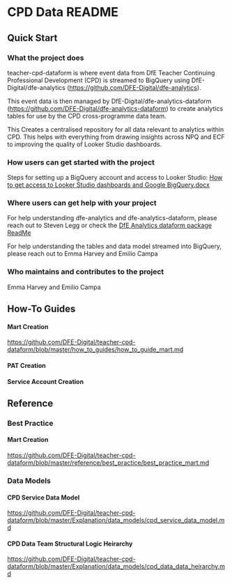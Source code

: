 # CPD Data README
## Quick Start
### What the project does 

teacher-cpd-dataform is where event data from DfE Teacher Continuing Professional Development (CPD) is streamed to BigQuery using DfE-Digital/dfe-analytics  (https://github.com/DFE-Digital/dfe-analytics).

This event data is then managed by DfE-Digital/dfe-analytics-dataform (https://github.com/DFE-Digital/dfe-analytics-dataform) to create analytics tables for use by the CPD cross-programme data team.  

This Creates a centralised repository for all data relevant to analytics within CPD. This helps with everything from drawing insights across NPQ and ECF to improving the quality of Looker Studio dashboards. 

### How users can get started with the project 

Steps for setting up a BigQuery account and access to Looker Studio: [How to get access to Looker Studio dashboards and Google BigQuery.docx](https://educationgovuk.sharepoint.com/:w:/r/sites/TeacherServices/Shared%20Documents/General/Data%20insights%20team/1.%20How%20to%20guides/How%20to%20get%20access%20to%20Looker%20Studio%20dashboards%20and%20Google%20BigQuery.docx?d=w923f1508c5464ad7b5eeb8e3ce2a4b29&csf=1&web=1&e=4WyV0G) 

### Where users can get help with your project 

For help understanding dfe-analytics and dfe-analytics-dataform, please reach out to Steven Legg or check the [DfE Analytics dataform package ReadMe](https://github.com/DFE-Digital/dfe-analytics-dataform/blob/master/README.md)

For help understanding the tables and data model streamed into BigQuery, please reach out to Emma Harvey and Emilio Campa 


### Who maintains and contributes to the project 

Emma Harvey and Emilio Campa 

## How-To Guides
#### Mart Creation
https://github.com/DFE-Digital/teacher-cpd-dataform/blob/master/how_to_guides/how_to_guide_mart.md
#### PAT Creation
#### Service Account Creation

## Reference
### Best Practice
#### Mart Creation
https://github.com/DFE-Digital/teacher-cpd-dataform/blob/master/reference/best_practice/best_practice_mart.md
### Data Models
#### CPD Service Data Model
https://github.com/DFE-Digital/teacher-cpd-dataform/blob/master/Explanation/data_models/cpd_service_data_model.md
#### CPD Data Team Structural Logic Heirarchy
https://github.com/DFE-Digital/teacher-cpd-dataform/blob/master/Explanation/data_models/cpd_data_data_heirarchy.md

